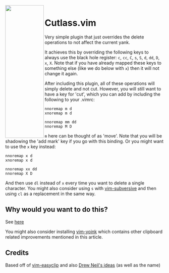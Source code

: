 <img align="left" width="122" height="420" src="https://i.imgur.com/30weJjp.png">

# Cutlass.vim

Very simple plugin that just overrides the delete operations to not affect the current yank.

It achieves this by overriding the following keys to always use the black hole register:  `c`, `cc`, `C`, `s`, `S`, `d`, `dd`, `D`, `x`, `X`.  Note that if you have already mapped these keys to something else (like we do below with `x`) then it will not change it again.

After including this plugin, all of these operations will simply delete and not cut.  However, you will still want to have a key for 'cut', which you can add by including the following to your .vimrc:

```
nnoremap m d
xnoremap m d

nnoremap mm dd
nnoremap M D
```

`m` here can be thought of as 'move'.  Note that you will be shadowing the 'add mark' key if you go with this binding.  Or you might want to use the `x` key instead:

```
nnoremap x d
xnoremap x d

nnoremap xx dd
nnoremap X D
```

And then use `dl` instead of `x` every time you want to delete a single character.  You might also consider using `s` with [vim-subversive](https://github.com/svermeulen/vim-subversive) and then using `cl` as a replacement in the same way.

## Why would you want to do this?

See [here](http://vimcasts.org/blog/2013/11/registers-the-good-the-bad-and-the-ugly-parts/)

You might also consider installing [vim-yoink](https://github.com/svermeulen/vim-yoink) which contains other clipboard related improvements mentioned in this article.

## Credits

Based off of [vim-easyclip](https://github.com/svermeulen/vim-easyclip) and also [Drew Neil's ideas](https://github.com/nelstrom/vim-cutlass) (as well as the name)

